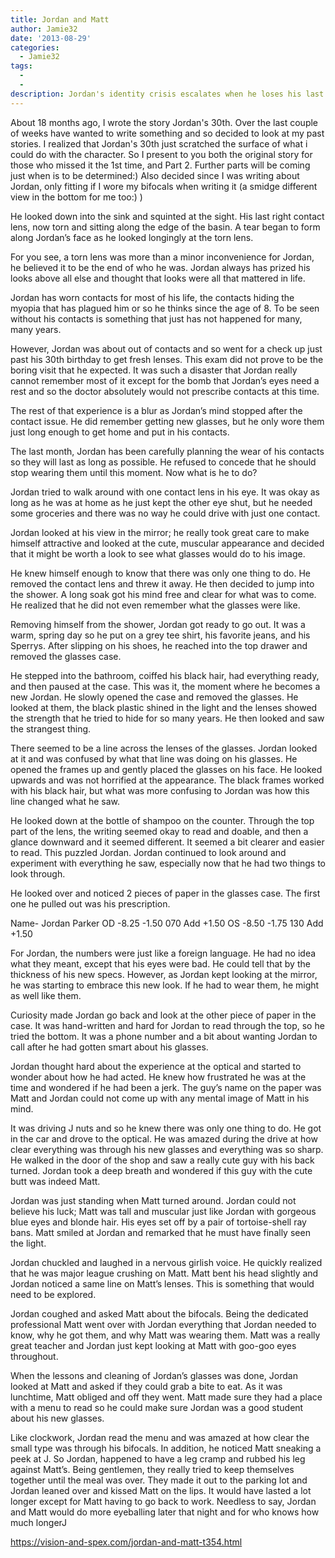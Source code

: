 ```yaml
---
title: Jordan and Matt
author: Jamie32
date: '2013-08-29'
categories:
  - Jamie32
tags:
  - 
  - 
description: Jordan's identity crisis escalates when he loses his last contact lens, forcing him to embrace a new look with glasses.
---
```

About 18 months ago, I wrote the story Jordan's 30th. Over the last couple of weeks have wanted to write something and so decided to look at my past stories. I realized that Jordan's 30th just scratched the surface of what i could do with the character. So I present to you both the original story for those who missed it the 1st time, and Part 2. Further parts will be coming just when is to be determined:) Also decided since I was writing about Jordan, only fitting if I wore my bifocals when writing it (a smidge different view in the bottom for me too:) )

He looked down into the sink and squinted at the sight. His last right contact lens, now torn and sitting along the edge of the basin. A tear began to form along Jordan’s face as he looked longingly at the torn lens.

For you see, a torn lens was more than a minor inconvenience for Jordan, he believed it to be the end of who he was. Jordan always has prized his looks above all else and thought that looks were all that mattered in life.

Jordan has worn contacts for most of his life, the contacts hiding the myopia that has plagued him or so he thinks since the age of 8. To be seen without his contacts is something that just has not happened for many, many years.

However, Jordan was about out of contacts and so went for a check up just past his 30th birthday to get fresh lenses. This exam did not prove to be the boring visit that he expected. It was such a disaster that Jordan really cannot remember most of it except for the bomb that Jordan’s eyes need a rest and so the doctor absolutely would not prescribe contacts at this time.

The rest of that experience is a blur as Jordan’s mind stopped after the contact issue. He did remember getting new glasses, but he only wore them just long enough to get home and put in his contacts.

The last month, Jordan has been carefully planning the wear of his contacts so they will last as long as possible. He refused to concede that he should stop wearing them until this moment. Now what is he to do?

Jordan tried to walk around with one contact lens in his eye. It was okay as long as he was at home as he just kept the other eye shut, but he needed some groceries and there was no way he could drive with just one contact.

Jordan looked at his view in the mirror; he really took great care to make himself attractive and looked at the cute, muscular appearance and decided that it might be worth a look to see what glasses would do to his image.

He knew himself enough to know that there was only one thing to do. He removed the contact lens and threw it away. He then decided to jump into the shower. A long soak got his mind free and clear for what was to come. He realized that he did not even remember what the glasses were like.

Removing himself from the shower, Jordan got ready to go out. It was a warm, spring day so he put on a grey tee shirt, his favorite jeans, and his Sperrys. After slipping on his shoes, he reached into the top drawer and removed the glasses case.

He stepped into the bathroom, coiffed his black hair, had everything ready, and then paused at the case. This was it, the moment where he becomes a new Jordan. He slowly opened the case and removed the glasses. He looked at them, the black plastic shined in the light and the lenses showed the strength that he tried to hide for so many years. He then looked and saw the strangest thing.

There seemed to be a line across the lenses of the glasses. Jordan looked at it and was confused by what that line was doing on his glasses. He opened the frames up and gently placed the glasses on his face. He looked upwards and was not horrified at the appearance. The black frames worked with his black hair, but what was more confusing to Jordan was how this line changed what he saw.

He looked down at the bottle of shampoo on the counter. Through the top part of the lens, the writing seemed okay to read and doable, and then a glance downward and it seemed different. It seemed a bit clearer and easier to read. This puzzled Jordan. Jordan continued to look around and experiment with everything he saw, especially now that he had two things to look through.

He looked over and noticed 2 pieces of paper in the glasses case. The first one he pulled out was his prescription.

Name- Jordan Parker
OD -8.25 -1.50 070 Add +1.50
OS -8.50 -1.75 130 Add +1.50

For Jordan, the numbers were just like a foreign language. He had no idea what they meant, except that his eyes were bad. He could tell that by the thickness of his new specs. However, as Jordan kept looking at the mirror, he was starting to embrace this new look. If he had to wear them, he might as well like them.

Curiosity made Jordan go back and look at the other piece of paper in the case. It was hand-written and hard for Jordan to read through the top, so he tried the bottom. It was a phone number and a bit about wanting Jordan to call after he had gotten smart about his glasses.

Jordan thought hard about the experience at the optical and started to wonder about how he had acted. He knew how frustrated he was at the time and wondered if he had been a jerk. The guy’s name on the paper was Matt and Jordan could not come up with any mental image of Matt in his mind.

It was driving J nuts and so he knew there was only one thing to do. He got in the car and drove to the optical. He was amazed during the drive at how clear everything was through his new glasses and everything was so sharp. He walked in the door of the shop and saw a really cute guy with his back turned. Jordan took a deep breath and wondered if this guy with the cute butt was indeed Matt.

Jordan was just standing when Matt turned around. Jordan could not believe his luck; Matt was tall and muscular just like Jordan with gorgeous blue eyes and blonde hair. His eyes set off by a pair of tortoise-shell ray bans. Matt smiled at Jordan and remarked that he must have finally seen the light.

Jordan chuckled and laughed in a nervous girlish voice. He quickly realized that he was major league crushing on Matt. Matt bent his head slightly and Jordan noticed a same line on Matt’s lenses. This is something that would need to be explored.

Jordan coughed and asked Matt about the bifocals. Being the dedicated professional Matt went over with Jordan everything that Jordan needed to know, why he got them, and why Matt was wearing them. Matt was a really great teacher and Jordan just kept looking at Matt with goo-goo eyes throughout.

When the lessons and cleaning of Jordan’s glasses was done, Jordan looked at Matt and asked if they could grab a bite to eat. As it was lunchtime, Matt obliged and off they went. Matt made sure they had a place with a menu to read so he could make sure Jordan was a good student about his new glasses.

Like clockwork, Jordan read the menu and was amazed at how clear the small type was through his bifocals. In addition, he noticed Matt sneaking a peek at J. So Jordan, happened to have a leg cramp and rubbed his leg against Matt’s. Being gentlemen, they really tried to keep themselves together until the meal was over.
They made it out to the parking lot and Jordan leaned over and kissed Matt on the lips. It would have lasted a lot longer except for Matt having to go back to work. Needless to say, Jordan and Matt would do more eyeballing later that night and for who knows how much longerJ

https://vision-and-spex.com/jordan-and-matt-t354.html